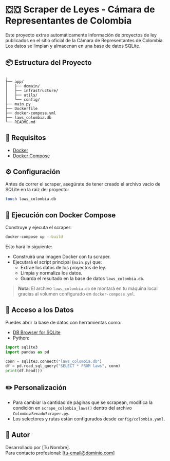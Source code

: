 # 🇨🇴 Scraper de Leyes - Cámara de Representantes de Colombia

Este proyecto extrae automáticamente información de proyectos de ley publicados en el sitio oficial de la Cámara de Representantes de Colombia. Los datos se limpian y almacenan en una base de datos SQLite.

## 📦 Estructura del Proyecto

```
.
├── app/
│   ├── domain/
│   ├── infrastructure/
│   ├── utils/
│   └── config/
├── main.py
├── Dockerfile
├── docker-compose.yml
├── laws_colombia.db
└── README.md
```

## 🚀 Requisitos

- [Docker](https://www.docker.com/)
- [Docker Compose](https://docs.docker.com/compose/)

## ⚙️ Configuración

Antes de correr el scraper, asegúrate de tener creado el archivo vacío de SQLite en la raíz del proyecto:

```bash
touch laws_colombia.db
```

## 🐳 Ejecución con Docker Compose

Construye y ejecuta el scraper:

```bash
docker-compose up --build
```

Esto hará lo siguiente:

- Construirá una imagen Docker con tu scraper.
- Ejecutará el script principal (`main.py`) que:
  - Extrae los datos de los proyectos de ley.
  - Limpia y normaliza los datos.
  - Guarda el resultado en la base de datos `laws_colombia.db`.

> **Nota**: El archivo `laws_colombia.db` se montará en tu máquina local gracias al volumen configurado en `docker-compose.yml`.

## 📄 Acceso a los Datos

Puedes abrir la base de datos con herramientas como:

- [DB Browser for SQLite](https://sqlitebrowser.org/)
- Python:

```python
import sqlite3
import pandas as pd

conn = sqlite3.connect("laws_colombia.db")
df = pd.read_sql_query("SELECT * FROM laws", conn)
print(df.head())
```

## ✏️ Personalización

- Para cambiar la cantidad de páginas que se scrapean, modifica la condición en `scrape_colombia_laws()` dentro del archivo `ColombiaSenadoScraper.py`.
- Los selectores y rutas están configurados desde `config/colombia.yaml`.

## 📌 Autor

Desarrollado por [Tu Nombre].  
Para contacto profesional: [tu-email@dominio.com]
